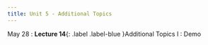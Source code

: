 ```yaml
---
title: Unit 5 - Additional Topics
---
```


May 28
: **Lecture 14**{: .label .label-blue }Additional Topics I
  : Demo
